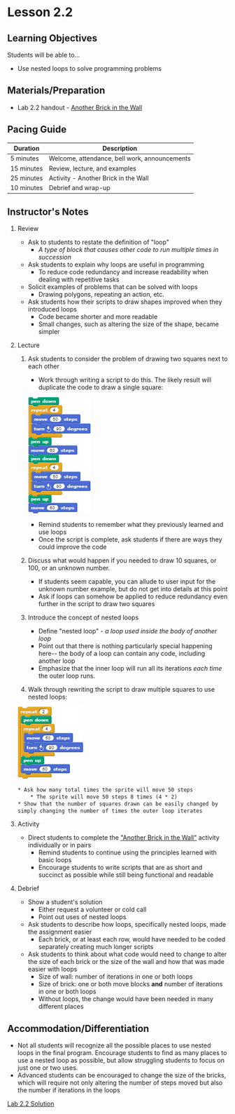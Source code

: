 # Lesson 2.2

## Learning Objectives

Students will be able to...

-   Use nested loops to solve programming problems

## Materials/Preparation

-   Lab 2.2 handout - [Another Brick in the Wall](lab_22.md)

## Pacing Guide

| Duration   | Description                                   |
| ---------- | --------------------------------------------- |
| 5 minutes  | Welcome, attendance, bell work, announcements |
| 15 minutes | Review, lecture, and examples                 |
| 25 minutes | Activity - Another Brick in the Wall          |
| 10 minutes | Debrief and wrap-up                           |

## Instructor's Notes

1.  Review

    -   Ask to students to restate the definition of "loop"
        -   _A type of block that causes other code to run multiple times in succession_
    -   Ask students to explain why loops are useful in programming
        -   To reduce code redundancy and increase readability when dealing with repetitive tasks
    -   Solicit examples of problems that can be solved with loops
        -   Drawing polygons, repeating an action, etc.
    -   Ask students how their scripts to draw shapes improved when they introduced loops
        -   Code became shorter and more readable
        -   Small changes, such as altering the size of the shape, became simpler

2.  Lecture

    1.  Ask students to consider the problem of drawing two squares next to each other

        -   Work through writing a script to do this.  The likely result will duplicate the code to draw a single square: 

        ![](<two squares.png>)

        -   Remind students to remember what they previously learned and use loops
        -   Once the script is complete, ask students if there are ways they could improve the code

    2.  Discuss what would happen if you needed to draw 10 squares, or 100, or an unknown number.
        -   If students seem capable, you can allude to user input for the unknown number example, but do not get into details at this point
        -   Ask if loops can somehow be applied to reduce redundancy even further in the script to draw two squares
    3.  Introduce the concept of nested loops
        -   Define "nested loop" - _a loop used inside the body of another loop_
        -   Point out that there is nothing particularly special happening here-- the body of a loop can contain any code, including another loop
        -   Emphasize that the inner loop will run all its iterations _each time_ the outer loop runs.
    4.  Walk through rewriting the script to draw multiple squares to use nested loops:

    ![](<two squares nested.png>)

        * Ask how many total times the sprite will move 50 steps
            * The sprite will move 50 steps 8 times (4 * 2)
        * Show that the number of squares drawn can be easily changed by simply changing the number of times the outer loop iterates

3.  Activity

    -   Direct students to complete the ["Another Brick in the Wall"](lab_22.md) activity individually or in pairs
        -   Remind students to continue using the principles learned with basic loops
        -   Encourage students to write scripts that are as short and succinct as possible while still being functional and readable

4.  Debrief
    -   Show a student's solution
        -   Either request a volunteer or cold call
        -   Point out uses of nested loops
    -   Ask students to describe how loops, specifically nested loops, made the assignment easier
        -   Each brick, or at least each row, would have needed to be coded separately creating much longer scripts
    -   Ask students to think about what code would need to change to alter the size of each brick or the size of the wall and how that was made easier with loops
        -   Size of wall: number of iterations in one or both loops
        -   Size of brick: one or both move blocks **and** number of iterations in one or both loops
        -   Without loops, the change would have been needed in many different places

## Accommodation/Differentiation

-   Not all students will recognize all the possible places to use nested loops in the final program.  Encourage students to find as many places to use a nested loop as possible, but allow struggling students to focus on just one or two uses.
-   Advanced students can be encouraged to change the size of the bricks, which will require not only altering the number of steps moved but also the number if iterations in the loops

[Lab 2.2 Solution](<Lab 2.2 Solution.xml>)
